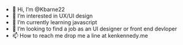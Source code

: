 - 👋 Hi, I’m @Kbarne22
- 👀 I’m interested in UX/UI design 
- 🌱 I’m currently learning javascript
- 💞️ I’m looking to find a job as an UI designer or front end devloper
- 📫 How to reach me drop me a line at kenkennedy.me

<!---
Kbarne22/Kbarne22 is a ✨ special ✨ repository because its `README.md` (this file) appears on your GitHub profile.
You can click the Preview link to take a look at your changes.
--->
